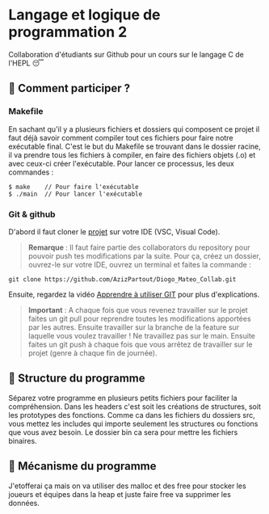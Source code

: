 # Langage et logique de programmation 2
Collaboration d'étudiants sur Github pour un cours sur le langage C de l'HEPL :sleeping:

## :clap: Comment participer ?

### Makefile
En sachant qu'il y a plusieurs fichiers et dossiers qui composent ce projet il faut déjà savoir comment compiler tout ces fichiers pour faire notre exécutable final. 
C'est le but du Makefile se trouvant dans le dossier racine, il va prendre tous les fichiers à compiler, en faire des fichiers objets (.o) et avec ceux-ci créer l'exécutable. Pour lancer ce processus, les deux commandes : 
```
$ make    // Pour faire l'exécutable
$ ./main  // Pour lancer l'exécutable
```

### Git & github
D'abord il faut cloner le [projet](https://github.com/AzizPartout/Diogo_Mateo_Collab) sur votre IDE (VSC, Visual Code).
>**Remarque** : Il faut faire partie des collaborators du repository pour pouvoir push tes modifications par la suite. 
Pour ça, créez un dossier, ouvrez-le sur votre IDE, ouvrez un terminal et faites la commande :
```
git clone https://github.com/AzizPartout/Diogo_Mateo_Collab.git
```
Ensuite, regardez la vidéo [Apprendre à utiliser GIT](https://www.youtube.com/watch?v=A5_kJps4qjc) pour plus d'explications.

>**Important** : A chaque fois que vous revenez travailler sur le projet faites un git pull pour reprendre toutes les modifications apportées par les autres. Ensuite travailler sur la branche de la feature sur laquelle vous voulez travailler ! Ne travaillez pas sur le main. Ensuite faites un git push à chaque fois que vous arrêtez de travailler sur le projet (genre à chaque fin de journée).

 ## :tongue: Structure du programme
Séparez votre programme en plusieurs petits fichiers pour faciliter la compréhension.
Dans les headers c'est soit les créations de structures, soit les prototypes des fonctions.
Comme ca dans les fichiers du dossiers src, vous mettez les includes qui importe seulement les
structures ou fonctions que vous avez besoin.
Le dossier bin ca sera pour mettre les fichiers binaires. 

## :mechanical_arm: Mécanisme du programme
J'etofferai ça mais on va utiliser des malloc et des free pour stocker les joueurs et équipes dans la heap et juste faire free va supprimer les données.